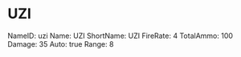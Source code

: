 # UZI

NameID: uzi
Name: UZI
ShortName: UZI
FireRate: 4
TotalAmmo: 100
Damage: 35
Auto: true
Range: 8
